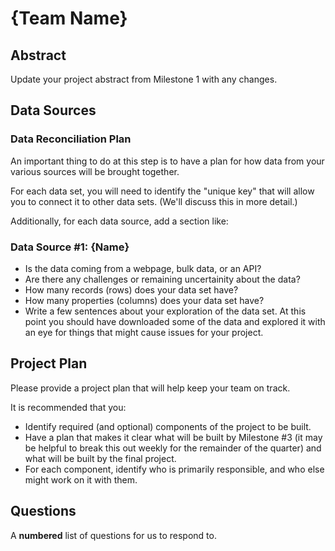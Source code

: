 # {Team Name}

## Abstract

Update your project abstract from Milestone 1 with any changes.

## Data Sources

### Data Reconciliation Plan

An important thing to do at this step is to have a plan for how data from your various sources will be brought together.

For each data set, you will need to identify the "unique key" that will allow you to connect it to other data sets. (We'll discuss this in more detail.)

Additionally, for each data source, add a section like:

### Data Source #1: {Name}

- Is the data coming from a webpage, bulk data, or an API?
- Are there any challenges or remaining uncertainity about the data?
- How many records (rows) does your data set have?
- How many properties (columns) does your data set have?
- Write a few sentences about your exploration of the data set. At this point you should have downloaded some of the data and explored it with an eye for things that might cause issues for your project.

## Project Plan

Please provide a project plan that will help keep your team on track.

It is recommended that you:

- Identify required (and optional) components of the project to be built.
- Have a plan that makes it clear what will be built by Milestone #3 (it may be helpful to break this out weekly for the remainder of the quarter) and what will be built by the final project.
- For each component, identify who is primarily responsible, and who else might work on it with them.

## Questions

A **numbered** list of questions for us to respond to.